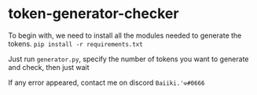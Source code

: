 # token-generator-checker

To begin with, we need to install all the modules needed to generate the tokens.
```pip install -r requirements.txt```


Just run `generator.py`, specify the number of tokens you want to generate and check, then just wait


If any error appeared, contact me on discord
`Baiiki.'☫#0666`
